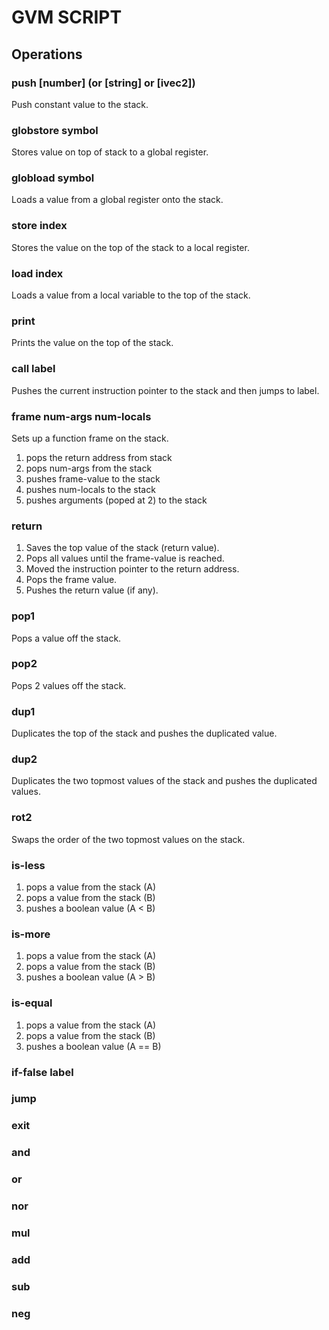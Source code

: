 # GVM SCRIPT

## Operations

### push [number] (or [string] or [ivec2])

Push constant value to the stack.

### globstore symbol

Stores value on top of stack to a global register.

### globload symbol

Loads a value from a global register onto the stack.

### store index

Stores the value on the top of the stack to a local register.

### load index

Loads a value from a local variable to the top of the stack.

### print 

Prints the value on the top of the stack.

### call label

Pushes the current instruction pointer to the stack and then jumps to label.

### frame num-args num-locals

Sets up a function frame on the stack.
1. pops the return address from stack
2. pops num-args from the stack
3. pushes frame-value to the stack
4. pushes num-locals to the stack
5. pushes arguments (poped at 2) to the stack 

### return

1. Saves the top value of the stack (return value).
2. Pops all values until the frame-value is reached.
3. Moved the instruction pointer to the return address.
4. Pops the frame value.
5. Pushes the return value (if any).

### pop1

Pops a value off the stack.

### pop2

Pops 2 values off the stack.

### dup1  

Duplicates the top of the stack and pushes the duplicated value.

### dup2

Duplicates the two topmost values of the stack and pushes the duplicated values.

### rot2

Swaps the order of the two topmost values on the stack.

### is-less

1. pops a value from the stack (A)
2. pops a value from the stack (B)
3. pushes a boolean value (A < B)

### is-more

1. pops a value from the stack (A)
2. pops a value from the stack (B)
3. pushes a boolean value (A > B)

### is-equal

1. pops a value from the stack (A)
2. pops a value from the stack (B)
3. pushes a boolean value (A == B)

### if-false label

### jump

### exit 

### and 

### or   

### nor

### mul

### add 

### sub

### neg